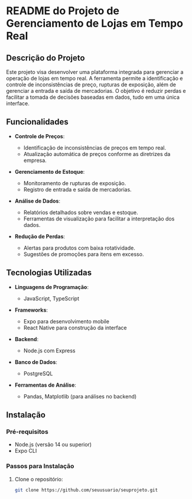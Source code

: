 # README do Projeto de Gerenciamento de Lojas em Tempo Real

## Descrição do Projeto

Este projeto visa desenvolver uma plataforma integrada para gerenciar a operação de lojas em tempo real. A ferramenta permite a identificação e controle de inconsistências de preço, rupturas de exposição, além de gerenciar a entrada e saída de mercadorias. O objetivo é reduzir perdas e facilitar a tomada de decisões baseadas em dados, tudo em uma única interface.

## Funcionalidades

- **Controle de Preços**: 
  - Identificação de inconsistências de preços em tempo real.
  - Atualização automática de preços conforme as diretrizes da empresa.

- **Gerenciamento de Estoque**: 
  - Monitoramento de rupturas de exposição.
  - Registro de entrada e saída de mercadorias.

- **Análise de Dados**: 
  - Relatórios detalhados sobre vendas e estoque.
  - Ferramentas de visualização para facilitar a interpretação dos dados.

- **Redução de Perdas**: 
  - Alertas para produtos com baixa rotatividade.
  - Sugestões de promoções para itens em excesso.

## Tecnologias Utilizadas

- **Linguagens de Programação**: 
  - JavaScript, TypeScript

- **Frameworks**: 
  - Expo para desenvolvimento mobile
  - React Native para construção da interface

- **Backend**: 
  - Node.js com Express

- **Banco de Dados**: 
  - PostgreSQL

- **Ferramentas de Análise**: 
  - Pandas, Matplotlib (para análises no backend)

## Instalação

### Pré-requisitos

- Node.js (versão 14 ou superior)
- Expo CLI

### Passos para Instalação

1. Clone o repositório:
   ```bash
   git clone https://github.com/seuusuario/seuprojeto.git
